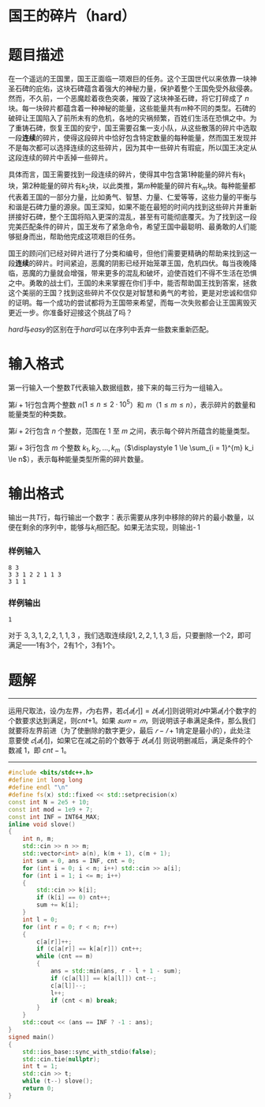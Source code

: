 # 国王的碎片（hard）

# 题目描述

在一个遥远的王国里，国王正面临一项艰巨的任务。这个王国世代以来依靠一块神圣石碑的庇佑，这块石碑蕴含着强大的神秘力量，保护着整个王国免受外敌侵袭。然而，不久前，一个恶魔趁着夜色突袭，摧毁了这块神圣石碑，将它打碎成了 $n$ 块。每一块碎片都蕴含着一种神秘的能量，这些能量共有$m$种不同的类型。石碑的破碎让王国陷入了前所未有的危机，各地的灾祸频繁，百姓们生活在恐惧之中。为了重铸石碑，恢复王国的安宁，国王需要召集一支小队，从这些散落的碎片中选取一段**连续**的碎片，使得这段碎片中恰好包含特定数量的每种能量，然而国王发现并不是每次都可以选择连续的这些碎片，因为其中一些碎片有瑕疵，所以国王决定从这段连续的碎片中丢掉一些碎片。

具体而言，国王需要找到一段连续的碎片，使得其中包含第$1$种能量的碎片有$k_1$块，第$2$种能量的碎片有$k_2$块，以此类推，第$m$种能量的碎片有$k_m$块。每种能量都代表着王国的一部分力量，比如勇气、智慧、力量、仁爱等等，这些力量的平衡与和谐是石碑力量的源泉。国王深知，如果不能在最短的时间内找到这些碎片并重新拼接好石碑，整个王国将陷入更深的混乱，甚至有可能彻底覆灭。为了找到这一段完美匹配条件的碎片，国王发布了紧急命令，希望王国中最聪明、最勇敢的人们能够挺身而出，帮助他完成这项艰巨的任务。

国王的顾问们已经对碎片进行了分类和编号，但他们需要更精确的帮助来找到这一段**连续**的碎片。时间紧迫，恶魔的阴影已经开始笼罩王国，危机四伏。每当夜晚降临，恶魔的力量就会增强，带来更多的混乱和破坏，迫使百姓们不得不生活在恐惧之中。勇敢的战士们，王国的未来掌握在你们手中，能否帮助国王找到答案，拯救这个美丽的王国？找到这些碎片不仅仅是对智慧和勇气的考验，更是对忠诚和信仰的证明。每一个成功的尝试都将为王国带来希望，而每一次失败都会让王国离毁灭更近一步。你准备好迎接这个挑战了吗？

$hard$与$easy$的区别在于$hard$可以在序列中丢弃一些数来重新匹配。

# 输入格式

第一行输入一个整数$T$代表输入数据组数，接下来的每三行为一组输入。

第$i+1$行包含两个整数 $n$($1 \le n \le 2·10^{5}$）和 $m$（$1 \le m \le n$），表示碎片的数量和能量类型的种类数。

第$i+2$行包含 $n$ 个整数，范围在 $1$ 至 $m$ 之间，表示每个碎片所蕴含的能量类型。

第$i+3$行包含 $m$ 个整数 $k_1,k_2,...,k_m$（$\displaystyle 1 \le \sum_{i = 1}^{m} k_i \le n$），表示每种能量类型所需的碎片数量。

# 输出格式

输出一共$T$行，每行输出一个数字：表示需要从序列中移除的碎片的最小数量，以便在剩余的序列中，能够与$k_i$相匹配。如果无法实现，则输出- 1

### 样例输入

```
8 3
3 3 1 2 2 1 1 3
3 1 1
```

### 样例输出

```
1
```

对于 $3,3,1,2,2,1,1,3$ ，我们选取连续段$1,2,2,1,1,3$ 后，只要删除一个$2$，即可满足——$1$有$3$个，$2$有$1$个，$3$有$1$个。

# 题解

---

运用尺取法，设$𝑙$为左界，$𝑟$为右界，若$𝑐[𝑎[𝑟]]=𝑏[𝑎[𝑟]]$则说明对$𝑏$中第$𝑎[𝑟]$个数字的个数要求达到满足，则$cnt$+1。如果 $𝑠𝑢𝑚=𝑚$，则说明该子串满足条件，那么我们就要将左界前进（为了使删除的数字更少，最后 $𝑟−𝑙+1$肯定是最小的），此处注意要使 $𝑐[𝑎[𝑙]]$，如果它在减之前的个数等于 $𝑏[𝑎[𝑙]]$ 则说明删减后，满足条件的个数减 1，即 $cnt−1$。

---

```C++
#include <bits/stdc++.h>
#define int long long
#define endl "\n"
#define fs(x) std::fixed << std::setprecision(x)
const int N = 2e5 + 10;
const int mod = 1e9 + 7;
const int INF = INT64_MAX;
inline void slove()
{
    int n, m;
    std::cin >> n >> m;
    std::vector<int> a(n), k(m + 1), c(m + 1);
    int sum = 0, ans = INF, cnt = 0;
    for (int i = 0; i < n; i++) std::cin >> a[i];
    for (int i = 1; i <= m; i++)
    {
        std::cin >> k[i];
        if (k[i] == 0) cnt++;
        sum += k[i];
    }
    int l = 0;
    for (int r = 0; r < n; r++)
    {
        c[a[r]]++;
        if (c[a[r]] == k[a[r]]) cnt++;
        while (cnt == m)
        {
            ans = std::min(ans, r - l + 1 - sum);
            if (c[a[l]] == k[a[l]]) cnt--;
            c[a[l]]--;
            l++;
            if (cnt < m) break;
        }
    }
    std::cout << (ans == INF ? -1 : ans);
}
signed main()
{
    std::ios_base::sync_with_stdio(false);
    std::cin.tie(nullptr);
    int t = 1;
    std::cin >> t;
    while (t--) slove();
    return 0;
}

```
